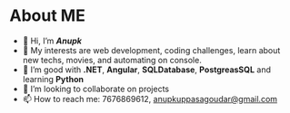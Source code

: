  # About ME
- 👋 Hi, I’m ***Anupk***
- 👀 My interests are web development, coding challenges, learn about new techs, movies, and automating on console.
- 🌱 I’m good with **.NET**, **Angular**, **SQLDatabase**, **PostgreasSQL** and learning **Python**
- 💞️ I’m looking to collaborate on projects
- 📫 How to reach me: 7676869612, anupkuppasagoudar@gmail.com

<!---
Anupkuppasagoudar/Anupkuppasagoudar is a ✨ special ✨ repository because its `README.md` (this file) appears on your GitHub profile.
You can click the Preview link to take a look at your changes.
--->
